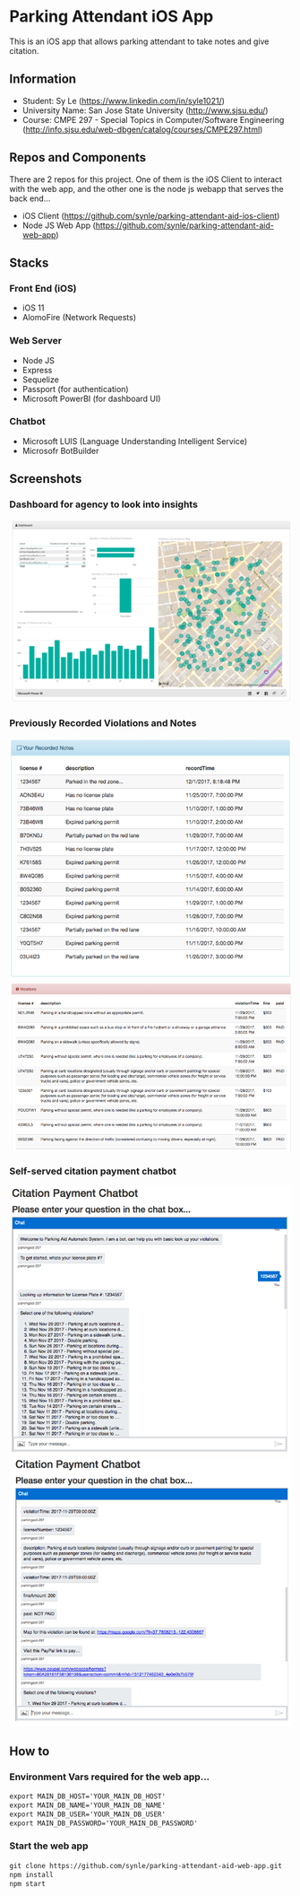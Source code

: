 # Parking Attendant iOS App
This is an iOS app that allows parking attendant to take notes and give citation.

## Information
- Student: Sy Le (https://www.linkedin.com/in/syle1021/)
- University Name: San Jose State University (http://www.sjsu.edu/)
- Course: CMPE 297 - Special Topics in Computer/Software Engineering (http://info.sjsu.edu/web-dbgen/catalog/courses/CMPE297.html)


## Repos and Components
There are 2 repos for this project. One of them is the iOS Client to interact with the web app, and the other one is the node js webapp that serves the back end...
- iOS Client (https://github.com/synle/parking-attendant-aid-ios-client)
- Node JS Web App (https://github.com/synle/parking-attendant-aid-web-app)


## Stacks
### Front End (iOS)
- iOS 11
- AlomoFire (Network Requests)


### Web Server
- Node JS
- Express
- Sequelize
- Passport (for authentication)
- Microsoft PowerBI (for dashboard UI)

### Chatbot
- Microsoft LUIS (Language Understanding Intelligent Service)
- Microsofr BotBuilder


## Screenshots
### Dashboard for agency to look into insights
![alt text](./screenshots/1.png "1")

### Previously Recorded Violations and Notes
![alt text](./screenshots/2.png "2")
![alt text](./screenshots/3.png "3")

### Self-served citation payment chatbot
![alt text](./screenshots/4.png "4")
![alt text](./screenshots/5.png "5")


## How to
### Environment Vars required for the web app...
```
export MAIN_DB_HOST='YOUR_MAIN_DB_HOST'
export MAIN_DB_NAME='YOUR_MAIN_DB_NAME'
export MAIN_DB_USER='YOUR_MAIN_DB_USER'
export MAIN_DB_PASSWORD='YOUR_MAIN_DB_PASSWORD'
```


### Start the web app
```
git clone https://github.com/synle/parking-attendant-aid-web-app.git
npm install
npm start
```
